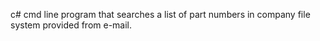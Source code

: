 c# cmd line program that searches a list of part numbers in company file system
provided from e-mail.
